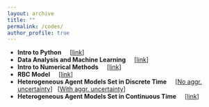 ```yaml
---
layout: archive
title: ""
permalink: /codes/
author_profile: true
---
```


- **Intro to Python** &nbsp; &nbsp; [[link](https://github.com/jbduarte/SPGE_Numerical_Course/tree/master/Day1-Intro%20to%20Python)]
- **Data Analysis and Machine Learning** &nbsp; &nbsp; [[link](https://github.com/jbduarte/SPGE_Numerical_Course/tree/master/Day3-Data%20Analysis)]
- **Intro to Numerical Methods** &nbsp; &nbsp; [[link](https://github.com/jbduarte/SPGE_Numerical_Course/tree/master/Day2-Numerical%20Methods)]
- **RBC Model** &nbsp; &nbsp; [[link](https://github.com/jbduarte/Advanced_Macro/blob/master/Week%203-%20Dynamic%20Programming/14_Solving_rational_expectations_models.ipynb)]
- **Heterogeneous Agent Models Set in Discrete Time** &nbsp; &nbsp; [[No aggr. uncertainty](https://github.com/jbduarte/Advanced_Macro/blob/master/Week%203-%20Dynamic%20Programming/14_Solving_rational_expectations_models.ipynb])] &nbsp; [[With aggr. uncertainty](https://github.com/jbduarte/Advanced_Macro/tree/master/Week%205-%20Aggregate%20Uncertainty)]
- **Heterogeneous Agent Models Set in Continuous Time** &nbsp; &nbsp; [[link](https://github.com/jbduarte/Numerical_Continuous_Time])]


